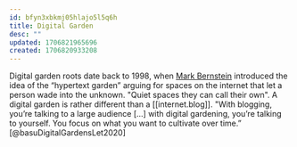 ```yaml
---
id: bfyn3xbkmj05hlajo5l5q6h
title: Digital Garden
desc: ""
updated: 1706821965696
created: 1706820933208
---
```


Digital garden roots date back to 1998, when [Mark Bernstein](https://www.markbernstein.org/) introduced the idea of the “hypertext garden” arguing for spaces on the internet that let a person wade into the unknown. "Quiet spaces they can call their own". A digital garden is rather different than a [[internet.blog]]. "With blogging, you’re talking to a large audience [...] with digital gardening, you’re talking to yourself. You focus on what you want to cultivate over time.” [@basuDigitalGardensLet2020]
